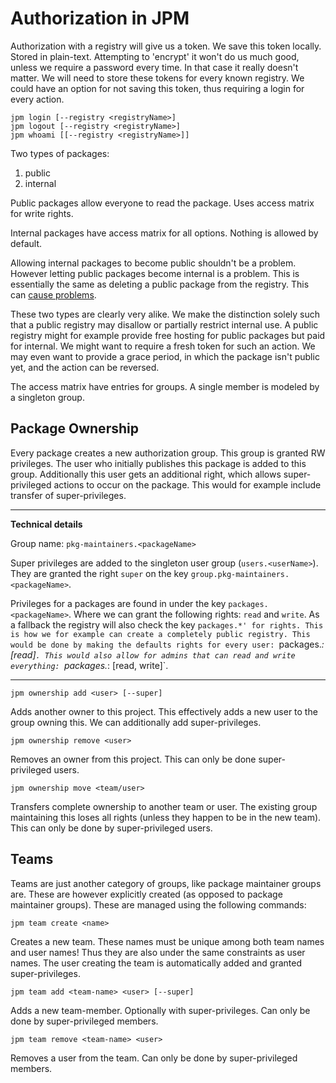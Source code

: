# Authorization in JPM

Authorization with a registry will give us a token. We save this token locally.
Stored in plain-text. Attempting to 'encrypt' it won't do us much good, unless
we require a password every time. In that case it really doesn't matter. We will
need to store these tokens for every known registry. We could have an option for
not saving this token, thus requiring a login for every action.

```
jpm login [--registry <registryName>]
jpm logout [--registry <registryName>]
jpm whoami [[--registry <registryName>]]
```

Two types of packages:

  1. public
  2. internal

Public packages allow everyone to read the package. Uses access matrix for write
rights.

Internal packages have access matrix for all options. Nothing is allowed by
default.

Allowing internal packages to become public shouldn't be a problem. However
letting public packages become internal is a problem. This is essentially the
same as deleting a public package from the registry. This can 
[cause problems](http://www.theregister.co.uk/2016/03/23/npm_left_pad_chaos/).

These two types are clearly very alike. We make the distinction solely such that
a public registry may disallow or partially restrict internal use. A public
registry might for example provide free hosting for public packages but paid for
internal. We might want to require a fresh token for such an action. We may even
want to provide a grace period, in which the package isn't public yet, and the
action can be reversed.

The access matrix have entries for groups. A single member is modeled by a
singleton group. 

## Package Ownership

Every package creates a new authorization group. This group is granted RW
privileges. The user who initially publishes this package is added to this
group. Additionally this user gets an additional right, which allows super-
privileged actions to occur on the package. This would for example include
transfer of super-privileges.

---

__Technical details__

Group name: `pkg-maintainers.<packageName>`

Super privileges are added to the singleton user group (`users.<userName>`).
They are granted the right `super` on the key 
`group.pkg-maintainers.<packageName>`.

Privileges for a packages are found in under the key `packages.<packageName>`.
Where we can grant the following rights: `read` and `write`. As a fallback the
registry will also check the key `packages.*' for rights. This is how we for
example can create a completely public registry. This would be done by making
the defaults rights for every user: `packages.*: [read]`. This would also allow
for admins that can read and write everything: `packages.*: [read, write]`.

---

```
jpm ownership add <user> [--super]
```

Adds another owner to this project. This effectively adds a new user to the
group owning this. We can additionally add super-privileges.

```
jpm ownership remove <user>
```

Removes an owner from this project. This can only be done super-privileged
users.

```
jpm ownership move <team/user>
```

Transfers complete ownership to another team or user. The existing group
maintaining this loses all rights (unless they happen to be in the new team).
This can only be done by super-privileged users.

## Teams

Teams are just another category of groups, like package maintainer groups are.
These are however explicitly created (as opposed to package maintainer groups).
These are managed using the following commands:

```
jpm team create <name>
```

Creates a new team. These names must be unique among both team names and user
names! Thus they are also under the same constraints as user names. The user
creating the team is automatically added and granted super-privileges. 

```
jpm team add <team-name> <user> [--super]
```

Adds a new team-member. Optionally with super-privileges. Can only be done by
super-privileged members.

```
jpm team remove <team-name> <user>
```

Removes a user from the team. Can only be done by super-privileged members.
